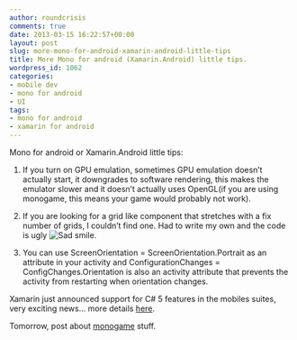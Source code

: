 ```yaml
---
author: roundcrisis
comments: true
date: 2013-03-15 16:22:57+00:00
layout: post
slug: more-mono-for-android-xamarin-android-little-tips
title: More Mono for android (Xamarin.Android) little tips.
wordpress_id: 1062
categories:
- mobile dev
- mono for android
- UI
tags:
- mono for android
- xamarin for android
---
```


Mono for android or Xamarin.Android little tips:

 

  
  1. If you turn on GPU emulation, sometimes GPU emulation doesn’t actually start, it downgrades to software rendering, this makes the emulator slower and it doesn’t actually uses OpenGL(if you are using monogame, this means your game would probably not work).
   
  2. If you are looking for a grid like component that stretches with a fix number of grids, I couldn’t find one. Had to write my own and the code is ugly ![Sad smile](http://roundcrisis.files.wordpress.com/2013/03/wlemoticon-sadsmile.png).
   
  3. You can use ScreenOrientation = ScreenOrientation.Portrait as an attribute in your activity and ConfigurationChanges = ConfigChanges.Orientation is also an activity attribute that prevents the activity from restarting when orientation changes.
 

Xamarin just announced support for C# 5 features in the mobiles suites, very exciting news… more details [here](http://blog.xamarin.com/brave-new-async-mobile-world/).

 

Tomorrow, post about [monogame](http://monogame.net) stuff.
